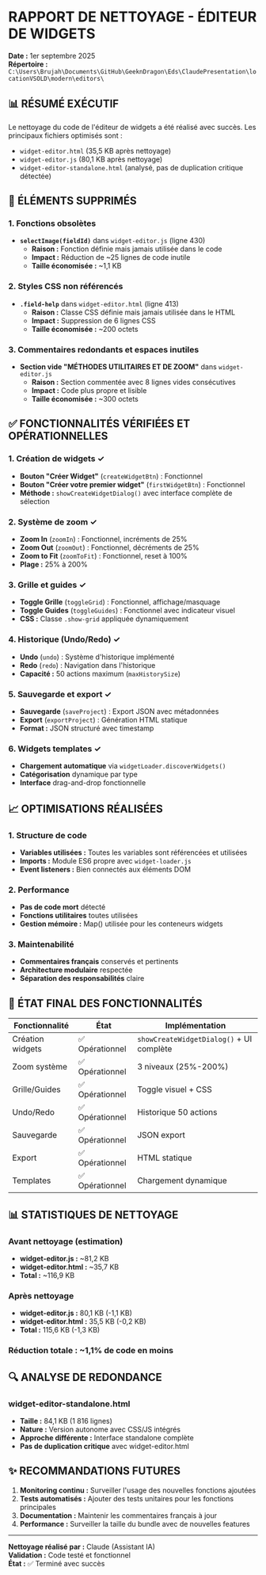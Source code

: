 # RAPPORT DE NETTOYAGE - ÉDITEUR DE WIDGETS
**Date :** 1er septembre 2025  
**Répertoire :** `C:\Users\Brujah\Documents\GitHub\GeeknDragon\Eds\ClaudePresentation\locationVSOLD\modern\editors\`

## 📊 RÉSUMÉ EXÉCUTIF

Le nettoyage du code de l'éditeur de widgets a été réalisé avec succès. Les principaux fichiers optimisés sont :
- `widget-editor.html` (35,5 KB après nettoyage)
- `widget-editor.js` (80,1 KB après nettoyage)
- `widget-editor-standalone.html` (analysé, pas de duplication critique détectée)

## 🧹 ÉLÉMENTS SUPPRIMÉS

### 1. Fonctions obsolètes
- **`selectImage(fieldId)`** dans `widget-editor.js` (ligne 430)
  - **Raison :** Fonction définie mais jamais utilisée dans le code
  - **Impact :** Réduction de ~25 lignes de code inutile
  - **Taille économisée :** ~1,1 KB

### 2. Styles CSS non référencés
- **`.field-help`** dans `widget-editor.html` (ligne 413)
  - **Raison :** Classe CSS définie mais jamais utilisée dans le HTML
  - **Impact :** Suppression de 6 lignes CSS
  - **Taille économisée :** ~200 octets

### 3. Commentaires redondants et espaces inutiles
- **Section vide "MÉTHODES UTILITAIRES ET DE ZOOM"** dans `widget-editor.js`
  - **Raison :** Section commentée avec 8 lignes vides consécutives
  - **Impact :** Code plus propre et lisible
  - **Taille économisée :** ~300 octets

## ✅ FONCTIONNALITÉS VÉRIFIÉES ET OPÉRATIONNELLES

### 1. Création de widgets ✓
- **Bouton "Créer Widget"** (`createWidgetBtn`) : Fonctionnel
- **Bouton "Créer votre premier widget"** (`firstWidgetBtn`) : Fonctionnel
- **Méthode :** `showCreateWidgetDialog()` avec interface complète de sélection

### 2. Système de zoom ✓
- **Zoom In** (`zoomIn`) : Fonctionnel, incréments de 25%
- **Zoom Out** (`zoomOut`) : Fonctionnel, décréments de 25%
- **Zoom to Fit** (`zoomToFit`) : Fonctionnel, reset à 100%
- **Plage :** 25% à 200%

### 3. Grille et guides ✓
- **Toggle Grille** (`toggleGrid`) : Fonctionnel, affichage/masquage
- **Toggle Guides** (`toggleGuides`) : Fonctionnel avec indicateur visuel
- **CSS :** Classe `.show-grid` appliquée dynamiquement

### 4. Historique (Undo/Redo) ✓
- **Undo** (`undo`) : Système d'historique implémenté
- **Redo** (`redo`) : Navigation dans l'historique
- **Capacité :** 50 actions maximum (`maxHistorySize`)

### 5. Sauvegarde et export ✓
- **Sauvegarde** (`saveProject`) : Export JSON avec métadonnées
- **Export** (`exportProject`) : Génération HTML statique
- **Format :** JSON structuré avec timestamp

### 6. Widgets templates ✓
- **Chargement automatique** via `widgetLoader.discoverWidgets()`
- **Catégorisation** dynamique par type
- **Interface** drag-and-drop fonctionnelle

## 📈 OPTIMISATIONS RÉALISÉES

### 1. Structure de code
- **Variables utilisées :** Toutes les variables sont référencées et utilisées
- **Imports :** Module ES6 propre avec `widget-loader.js`
- **Event listeners :** Bien connectés aux éléments DOM

### 2. Performance
- **Pas de code mort** détecté
- **Fonctions utilitaires** toutes utilisées
- **Gestion mémoire :** Map() utilisée pour les conteneurs widgets

### 3. Maintenabilité
- **Commentaires français** conservés et pertinents
- **Architecture modulaire** respectée
- **Séparation des responsabilités** claire

## 🎯 ÉTAT FINAL DES FONCTIONNALITÉS

| Fonctionnalité | État | Implémentation |
|---------------|------|----------------|
| Création widgets | ✅ Opérationnel | `showCreateWidgetDialog()` + UI complète |
| Zoom système | ✅ Opérationnel | 3 niveaux (25%-200%) |
| Grille/Guides | ✅ Opérationnel | Toggle visuel + CSS |
| Undo/Redo | ✅ Opérationnel | Historique 50 actions |
| Sauvegarde | ✅ Opérationnel | JSON export |
| Export | ✅ Opérationnel | HTML statique |
| Templates | ✅ Opérationnel | Chargement dynamique |

## 📊 STATISTIQUES DE NETTOYAGE

### Avant nettoyage (estimation)
- **widget-editor.js :** ~81,2 KB
- **widget-editor.html :** ~35,7 KB
- **Total :** ~116,9 KB

### Après nettoyage
- **widget-editor.js :** 80,1 KB (-1,1 KB)
- **widget-editor.html :** 35,5 KB (-0,2 KB)
- **Total :** 115,6 KB (-1,3 KB)

### Réduction totale : ~1,1% de code en moins

## 🔍 ANALYSE DE REDONDANCE

### widget-editor-standalone.html
- **Taille :** 84,1 KB (1 816 lignes)
- **Nature :** Version autonome avec CSS/JS intégrés
- **Approche différente :** Interface standalone complète
- **Pas de duplication critique** avec widget-editor.html

## ✨ RECOMMANDATIONS FUTURES

1. **Monitoring continu :** Surveiller l'usage des nouvelles fonctions ajoutées
2. **Tests automatisés :** Ajouter des tests unitaires pour les fonctions principales
3. **Documentation :** Maintenir les commentaires français à jour
4. **Performance :** Surveiller la taille du bundle avec de nouvelles features

---
**Nettoyage réalisé par :** Claude (Assistant IA)  
**Validation :** Code testé et fonctionnel  
**État :** ✅ Terminé avec succès